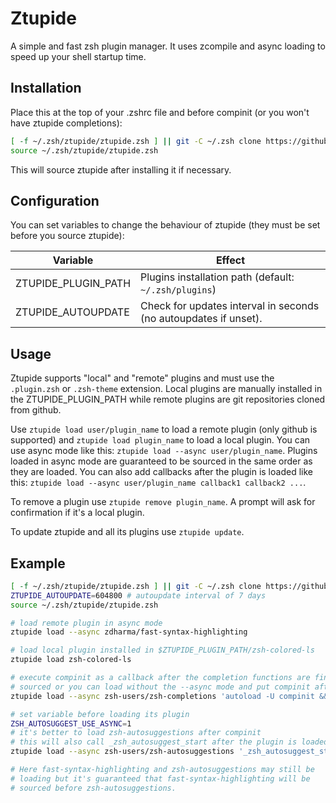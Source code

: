 # Ztupide

A simple and fast zsh plugin manager. It uses zcompile and async loading to speed up your shell startup time.

## Installation

Place this at the top of your .zshrc file and before compinit (or you won't have ztupide completions):

```zsh
[ -f ~/.zsh/ztupide/ztupide.zsh ] || git -C ~/.zsh clone https://github.com/mpostaire/ztupide
source ~/.zsh/ztupide/ztupide.zsh
```
This will source ztupide after installing it if necessary.

## Configuration

You can set variables to change the behaviour of ztupide (they must be set before you source ztupide):

| Variable | Effect |
|-|-|
| ZTUPIDE_PLUGIN_PATH | Plugins installation path (default: `~/.zsh/plugins`) |
| ZTUPIDE_AUTOUPDATE  | Check for updates interval in seconds (no autoupdates if unset). |

## Usage

Ztupide supports "local" and "remote" plugins and must use the `.plugin.zsh` or `.zsh-theme` extension. Local plugins are manually installed in the ZTUPIDE_PLUGIN_PATH while remote plugins are git repositories cloned from github.

Use `ztupide load user/plugin_name` to load a remote plugin (only github is supported) and `ztupide load plugin_name` to load a local plugin. You can use async mode like this: `ztupide load --async user/plugin_name`. Plugins loaded in async mode are guaranteed to be sourced in the same order as they are loaded. You can also add callbacks after the plugin is loaded like this: `ztupide load --async user/plugin_name callback1 callback2 ...`.

To remove a plugin use `ztupide remove plugin_name`. A prompt will ask for confirmation if it's a local plugin.

To update ztupide and all its plugins use `ztupide update`.

## Example

```bash
[ -f ~/.zsh/ztupide/ztupide.zsh ] || git -C ~/.zsh clone https://github.com/mpostaire/ztupide.git
ZTUPIDE_AUTOUPDATE=604800 # autoupdate interval of 7 days
source ~/.zsh/ztupide/ztupide.zsh

# load remote plugin in async mode
ztupide load --async zdharma/fast-syntax-highlighting

# load local plugin installed in $ZTUPIDE_PLUGIN_PATH/zsh-colored-ls
ztupide load zsh-colored-ls

# execute compinit as a callback after the completion functions are finished being
# sourced or you can load without the --async mode and put compinit after this line
ztupide load --async zsh-users/zsh-completions 'autoload -U compinit && compinit'

# set variable before loading its plugin
ZSH_AUTOSUGGEST_USE_ASYNC=1
# it's better to load zsh-autosuggestions after compinit
# this will also call _zsh_autosuggest_start after the plugin is loaded.
ztupide load --async zsh-users/zsh-autosuggestions '_zsh_autosuggest_start'

# Here fast-syntax-highlighting and zsh-autosuggestions may still be
# loading but it's guaranteed that fast-syntax-highlighting will be
# sourced before zsh-autosuggestions.
```
